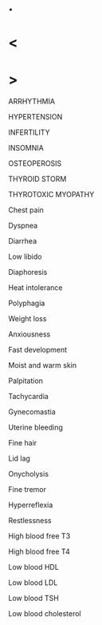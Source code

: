 # .

# <

# >

ARRHYTHMIA

HYPERTENSION

INFERTILITY

INSOMNIA

OSTEOPEROSIS

THYROID STORM

THYROTOXIC MYOPATHY

Chest pain

Dyspnea

Diarrhea

Low libido

Diaphoresis

Heat intolerance

Polyphagia

Weight loss

Anxiousness

Fast development

Moist and warm skin

Palpitation

Tachycardia

Gynecomastia

Uterine bleeding

Fine hair

Lid lag

Onycholysis

Fine tremor

Hyperreflexia

Restlessness

High blood free T3

High blood free T4

Low blood HDL

Low blood LDL

Low blood TSH

Low blood cholesterol
